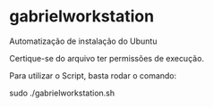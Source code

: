 # gabrielworkstation
Automatização de instalação do Ubuntu

Certique-se do arquivo ter permissões de execução.

Para utilizar o Script, basta rodar o comando:

sudo ./gabrielworkstation.sh
